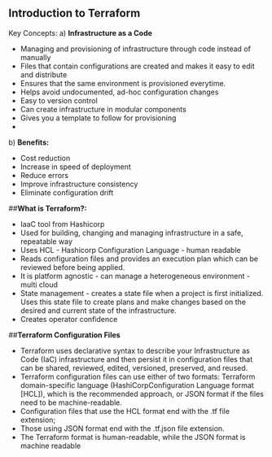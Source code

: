 ## **Introduction to Terraform**

Key Concepts:
a) **Infrastructure as a Code**
  - Managing and provisioning of infrastructure through code instead of manually
  - Files that contain configurations are created and makes it easy to edit and distribute
  - Ensures that the same environment is provisioned everytime.
  - Helps avoid undocumented, ad-hoc configuration changes
  - Easy to version control
  - Can create infrastructure in modular components
  - Gives you a template to follow for provisioning
  - 
b) **Benefits:**
  - Cost reduction
  - Increase in speed of deployment
  - Reduce errors
  - Improve infrastructure consistency
  - Eliminate configuration drift

##**What is Terraform?:**
  - IaaC tool from Hashicorp
  - Used for building, changing and managing infrastructure in a safe, repeatable way
  - Uses HCL - Hashicorp Configuration Language - human readable
  - Reads configuration files and provides an execution plan which can be reviewed before being applied.
  - It is platform agnostic - can manage a heterogeneous environment - multi cloud
  - State management - creates a state file when a project is first initialized. Uses this state file to  create plans and make changes based on the desired and current state of the infrastructure.
  - Creates operator confidence

  ##**Terraform Configuration Files**
- Terraform uses declarative syntax to describe your Infrastructure as Code (IaC) infrastructure
and then persist it in configuration files that can be shared, reviewed, edited, versioned,
preserved, and reused.
- Terraform configuration files can use either of two formats: Terraform domain-specific
language (HashiCorpConfiguration Language format [HCL]), which is the recommended
approach, or JSON format if the files need to be machine-readable.
- Configuration files that use the HCL format end with the .tf file extension;
- Those using JSON format end with the .tf.json file extension.
- The Terraform format is human-readable, while the JSON format is machine readable
